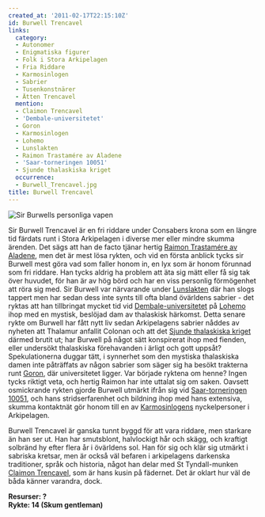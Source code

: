 ```yaml
---
created_at: '2011-02-17T22:15:10Z'
id: Burwell Trencavel
links:
  category:
  - Autonomer
  - Enigmatiska figurer
  - Folk i Stora Arkipelagen
  - Fria Riddare
  - Karmosinlogen
  - Sabrier
  - Tusenkonstnärer
  - Ätten Trencavel
  mention:
  - Claimon Trencavel
  - 'Dembale-universitetet'
  - Goron
  - Karmosinlogen
  - Lohemo
  - Lunslakten
  - Raimon Trastamére av Aladene
  - 'Saar-torneringen 10051'
  - Sjunde thalaskiska kriget
  occurrence:
  - Burwell_Trencavel.jpg
title: Burwell Trencavel
---
```


![Sir Burwells personliga vapen]

Sir Burwell Trencavel är en fri riddare under Consabers krona som en längre tid färdats runt i Stora
Arkipelagen i diverse mer eller mindre skumma ärenden. Det sägs att han de facto tjänar hertig
[Raimon Trastamére av Aladene], men det är mest lösa rykten, och vid en första anblick tycks sir
Burwell mest göra vad som faller honom in, en lyx som är honom förunnad som fri riddare. Han tycks
aldrig ha problem att äta sig mätt eller få sig tak över huvudet, för han är av hög börd och har en
viss personlig förmögenhet att röra sig med. Sir Burwell var närvarande under [Lunslakten] där han
slogs tappert men har sedan dess inte synts till ofta bland övärldens sabrier - det ryktas att han
tillbringat mycket tid vid [Dembale-universitetet] på [Lohemo] ihop med en mystisk, beslöjad dam av
thalaskisk härkomst. Detta senare rykte om Burwell har fått nytt liv sedan Arkipelagens sabrier
nåddes av nyheten att Thalamur anfallit Colonan och att det [Sjunde thalaskiska kriget] därmed
brutit ut; har Burwell på något sätt konspirerat ihop med fienden, eller undersökt thalaskiska
förehavanden i ärligt och gott uppsåt? Spekulationerna duggar tätt, i synnerhet som den mystiska
thalaskiska damen inte påträffats av någon sabrier som säger sig ha besökt trakterna runt [Goron],
där universitetet ligger. Var började ryktena om henne? Ingen tycks riktigt veta, och hertig Raimon
har inte uttalat sig om saken. Oavsett osmickrande rykten gjorde Burwell utmärkt ifrån sig vid
[Saar-torneringen 10051], och hans stridserfarenhet och bildning ihop med hans extensiva, skumma
kontaktnät gör honom till en av [Karmosinlogens] nyckelpersoner i Arkipelagen.

Burwell Trencavel är ganska tunnt byggd för att vara riddare, men starkare än han ser ut. Han har
smutsblont, halvlockigt hår och skägg, och kraftigt solbränd hy efter flera år i övärldens sol. Han
för sig och klär sig utmärkt i sabriska kretsar, men är också väl befaren i arkipelagens darkenska
traditioner, språk och historia, något han delar med St Tyndall-munken [Claimon Trencavel], som är
hans kusin på fädernet. Det är oklart hur väl de båda känner varandra, dock.

**Resurser: ?**\
**Rykte: 14 (Skum gentleman)**

  [Sir Burwells personliga vapen]: Burwell_Trencavel.jpg "Sir Burwells personliga vapen"
  [Raimon Trastamére av Aladene]: Raimon_Trastamére_av_Aladene
  [Lunslakten]: Lunslakten
  [Dembale-universitetet]: Dembale-universitetet
  [Lohemo]: Lohemo
  [Sjunde thalaskiska kriget]: Sjunde_thalaskiska_kriget
  [Goron]: Goron
  [Saar-torneringen 10051]: Saar-torneringen_10051
  [Karmosinlogens]: Karmosinlogen
  [Claimon Trencavel]: Claimon_Trencavel